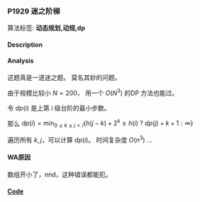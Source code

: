 
### P1929 迷之阶梯

算法标签: **动态规划,动规,dp**

#### Description


#### Analysis


这题真是一道迷之题。 莫名其妙的问题。

由于规模比较小 $N = 200$， 用一个 $O(N^3)$ 的DP 方法也能过。

令 $dp(i)$ 是上第 $i$ 级台阶的最小步数。

那么 $dp(i) = \min_{0 \leq k \leq j < i}\{h(j - k) + 2^{k} \geq h(i) \ ? \  dp(j) + k + 1 : \infty\}$

遍历所有 $k, j$，可以计算 $dp(i)$。 时间复杂度 $O(n^3)$ ...


#### WA原因

数组开小了，nnd，这种错误都能犯。

#### [Code](../../cpp/19/p1929.cpp)


